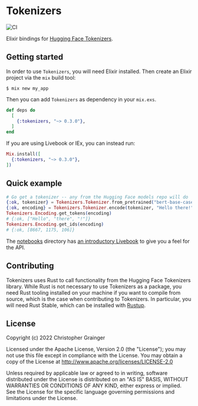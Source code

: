 # Tokenizers

![CI](https://github.com/elixir-nx/explorer/actions/workflows/ci.yml/badge.svg)

Elixir bindings for [Hugging Face Tokenizers](https://github.com/huggingface/tokenizers).

## Getting started

In order to use `Tokenizers`, you will need Elixir installed. Then create an Elixir project via the `mix` build tool:

```
$ mix new my_app
```

Then you can add `Tokenizers` as dependency in your `mix.exs`.

```elixir
def deps do
  [
    {:tokenizers, "~> 0.3.0"},
  ]
end
```

If you are using Livebook or IEx, you can instead run:

```elixir
Mix.install([
  {:tokenizers, "~> 0.3.0"},
])
```

## Quick example

```elixir
# Go get a tokenizer -- any from the Hugging Face models repo will do
{:ok, tokenizer} = Tokenizers.Tokenizer.from_pretrained("bert-base-cased")
{:ok, encoding} = Tokenizers.Tokenizer.encode(tokenizer, "Hello there!")
Tokenizers.Encoding.get_tokens(encoding)
# {:ok, ["Hello", "there", "!"]}
Tokenizers.Encoding.get_ids(encoding)
# {:ok, [8667, 1175, 106]}
```

The [notebooks](./notebooks) directory has [an introductory Livebook](./notebooks/pretrained.livemd) to give you a feel for the API.

## Contributing

Tokenizers uses Rust to call functionality from the Hugging Face Tokenizers library. While 
Rust is not necessary to use Tokenizers as a package, you need Rust tooling installed on 
your machine if you want to compile from source, which is the case when contributing to 
Tokenizers. In particular, you will need Rust Stable, which can be installed with 
[Rustup](https://rust-lang.github.io/rustup/installation/index.html).

## License

Copyright (c) 2022 Christopher Grainger

Licensed under the Apache License, Version 2.0 (the "License"); you may not use this file except in compliance with the License. You may obtain a copy of the License at http://www.apache.org/licenses/LICENSE-2.0

Unless required by applicable law or agreed to in writing, software distributed under the License is distributed on an "AS IS" BASIS, WITHOUT WARRANTIES OR CONDITIONS OF ANY KIND, either express or implied. See the License for the specific language governing permissions and limitations under the License.
